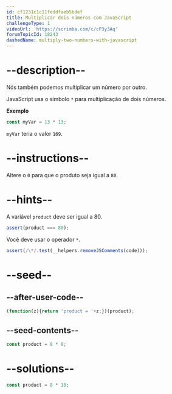 ```yaml
---
id: cf1231c1c11feddfaeb5bdef
title: Multiplicar dois números com JavaScript
challengeType: 1
videoUrl: 'https://scrimba.com/c/cP3y3Aq'
forumTopicId: 18243
dashedName: multiply-two-numbers-with-javascript
---
```


# --description--

Nós também podemos multiplicar um número por outro.

JavaScript usa o símbolo `*` para multiplicação de dois números.

**Exemplo**

```js
const myVar = 13 * 13;
```

`myVar` teria o valor `169`.

# --instructions--

Altere o `0` para que o produto seja igual a `80`.

# --hints--

A variável `product` deve ser igual a 80.

```js
assert(product === 80);
```

Você deve usar o operador `*`.

```js
assert(/\*/.test(__helpers.removeJSComments(code)));
```

# --seed--

## --after-user-code--

```js
(function(z){return 'product = '+z;})(product);
```

## --seed-contents--

```js
const product = 8 * 0;
```

# --solutions--

```js
const product = 8 * 10;
```
